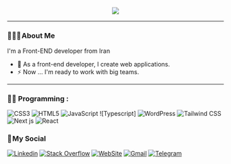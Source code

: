 <h3 align="center">
    <img src="https://readme-typing-svg.herokuapp.com/?lines=Welcome,+There!+👋;I'm+Mahdi+Motallebi;I'm+happy+to+meet+you,+my+dear!&center=true&font=Vazirmatn&weight=800&duration=3000&pause=1000&height=100&width=500&color=FDC435&size=30">
</h1>

---

### 👨🏻‍🦱 About Me 

I'm a Front-END developer from Iran

- 🔭 As a front-end developer, I create web applications.
- ⚡ Now ... I'm ready to work with big teams.

---

### 👨‍💻 Programming :

![CSS3](https://img.shields.io/badge/CSS3-1572B6?logo=CSS3&logoColor=white&style=for-the-badge)
![HTML5](https://img.shields.io/badge/HTML5-E34F26?logo=HTML5&logoColor=white&style=for-the-badge)
![JavaScript](https://img.shields.io/badge/JavaScript-F7DF1E?logo=JavaScript&logoColor=black&style=for-the-badge)
![Typescript]
![WordPress](https://img.shields.io/badge/WordPress-21759B?logo=WordPress&logoColor=white&style=for-the-badge)
![Tailwind CSS](https://img.shields.io/badge/Tailwind&nbsp;CSS-06B6D4?logo=TailwindCSS&logoColor=white&style=for-the-badge)
![Next js](https://img.shields.io/badge/Swiper-6332F6?logo=Swiper&logoColor=white&style=for-the-badge)
![React](https://img.shields.io/badge/React-61DAFB?logo=React&logoColor=black&style=for-the-badge)


### 📌 My Social
    
[![Linkedin](https://img.shields.io/badge/LinkedIn-0A66C2?logo=Linkedin&logoColor=white&style=for-the-badge)](https://www.linkedin.com/in/peymanath)
[![Stack Overflow](https://img.shields.io/badge/Stack&nbsp;Overflow-F58025?logo=StackOverflow&logoColor=white&style=for-the-badge)](https://stackoverflow.com/users/20623408/peymanath)
[![WebSite](https://img.shields.io/badge/WebSite-21759B?logo=WordPress&logoColor=white&style=for-the-badge)](https://peymanath.ir)
[![Gmail](https://img.shields.io/badge/Gmail-EA4335?logo=Gmail&logoColor=white&style=for-the-badge)](mailto:peymanath@gmail.com)
[![Telegram](https://img.shields.io/badge/Telegram-229ED9?logo=Telegram&logoColor=white&style=for-the-badge)](https://t.me/peymanath)
